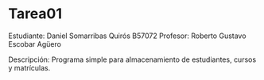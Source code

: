 # Tarea01
Estudiante: Daniel Somarribas Quirós
B57072
Profesor: Roberto Gustavo Escobar Agüero

Descripción: Programa simple para almacenamiento de estudiantes, cursos y matrículas.

